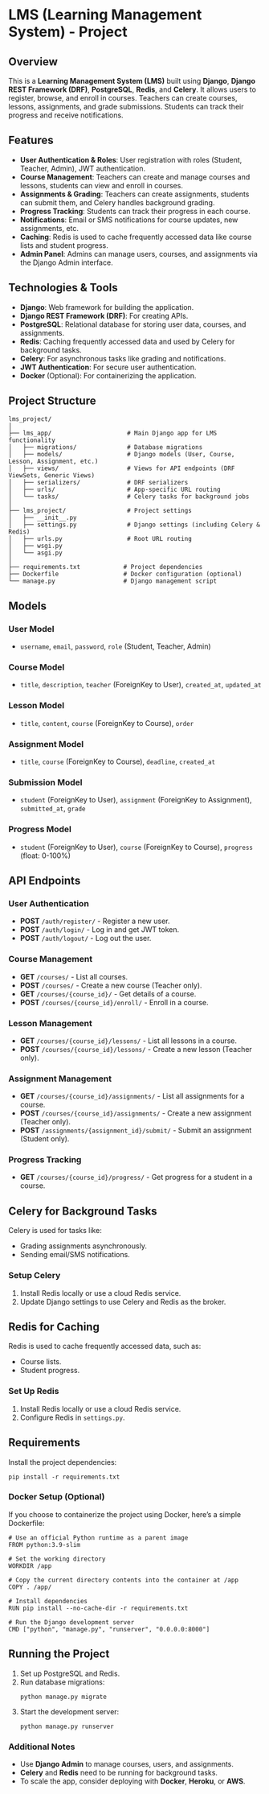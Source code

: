 
# LMS (Learning Management System) - Project

## Overview

This is a **Learning Management System (LMS)** built using **Django**, **Django REST Framework (DRF)**, **PostgreSQL**, **Redis**, and **Celery**. It allows users to register, browse, and enroll in courses. Teachers can create courses, lessons, assignments, and grade submissions. Students can track their progress and receive notifications.

## Features

- **User Authentication & Roles**: User registration with roles (Student, Teacher, Admin), JWT authentication.
- **Course Management**: Teachers can create and manage courses and lessons, students can view and enroll in courses.
- **Assignments & Grading**: Teachers can create assignments, students can submit them, and Celery handles background grading.
- **Progress Tracking**: Students can track their progress in each course.
- **Notifications**: Email or SMS notifications for course updates, new assignments, etc.
- **Caching**: Redis is used to cache frequently accessed data like course lists and student progress.
- **Admin Panel**: Admins can manage users, courses, and assignments via the Django Admin interface.

## Technologies & Tools

- **Django**: Web framework for building the application.
- **Django REST Framework (DRF)**: For creating APIs.
- **PostgreSQL**: Relational database for storing user data, courses, and assignments.
- **Redis**: Caching frequently accessed data and used by Celery for background tasks.
- **Celery**: For asynchronous tasks like grading and notifications.
- **JWT Authentication**: For secure user authentication.
- **Docker** (Optional): For containerizing the application.

## Project Structure

```
lms_project/
│
├── lms_app/                     # Main Django app for LMS functionality
│   ├── migrations/              # Database migrations
│   ├── models/                  # Django models (User, Course, Lesson, Assignment, etc.)
│   ├── views/                   # Views for API endpoints (DRF ViewSets, Generic Views)
│   ├── serializers/             # DRF serializers
│   ├── urls/                    # App-specific URL routing
│   └── tasks/                   # Celery tasks for background jobs
│
├── lms_project/                 # Project settings
│   ├── __init__.py
│   ├── settings.py              # Django settings (including Celery & Redis)
│   ├── urls.py                  # Root URL routing
│   ├── wsgi.py
│   └── asgi.py
│
├── requirements.txt            # Project dependencies
├── Dockerfile                  # Docker configuration (optional)
└── manage.py                   # Django management script
```

## Models

### User Model
- `username`, `email`, `password`, `role` (Student, Teacher, Admin)

### Course Model
- `title`, `description`, `teacher` (ForeignKey to User), `created_at`, `updated_at`

### Lesson Model
- `title`, `content`, `course` (ForeignKey to Course), `order`

### Assignment Model
- `title`, `course` (ForeignKey to Course), `deadline`, `created_at`

### Submission Model
- `student` (ForeignKey to User), `assignment` (ForeignKey to Assignment), `submitted_at`, `grade`

### Progress Model
- `student` (ForeignKey to User), `course` (ForeignKey to Course), `progress` (float: 0-100%)

## API Endpoints

### User Authentication
- **POST** `/auth/register/` - Register a new user.
- **POST** `/auth/login/` - Log in and get JWT token.
- **POST** `/auth/logout/` - Log out the user.

### Course Management
- **GET** `/courses/` - List all courses.
- **POST** `/courses/` - Create a new course (Teacher only).
- **GET** `/courses/{course_id}/` - Get details of a course.
- **POST** `/courses/{course_id}/enroll/` - Enroll in a course.

### Lesson Management
- **GET** `/courses/{course_id}/lessons/` - List all lessons in a course.
- **POST** `/courses/{course_id}/lessons/` - Create a new lesson (Teacher only).

### Assignment Management
- **GET** `/courses/{course_id}/assignments/` - List all assignments for a course.
- **POST** `/courses/{course_id}/assignments/` - Create a new assignment (Teacher only).
- **POST** `/assignments/{assignment_id}/submit/` - Submit an assignment (Student only).

### Progress Tracking
- **GET** `/courses/{course_id}/progress/` - Get progress for a student in a course.

## Celery for Background Tasks

Celery is used for tasks like:
- Grading assignments asynchronously.
- Sending email/SMS notifications.

### Setup Celery
1. Install Redis locally or use a cloud Redis service.
2. Update Django settings to use Celery and Redis as the broker.

## Redis for Caching

Redis is used to cache frequently accessed data, such as:
- Course lists.
- Student progress.

### Set Up Redis
1. Install Redis locally or use a cloud Redis service.
2. Configure Redis in `settings.py`.

## Requirements

Install the project dependencies:
```
pip install -r requirements.txt
```

### Docker Setup (Optional)

If you choose to containerize the project using Docker, here’s a simple Dockerfile:

```
# Use an official Python runtime as a parent image
FROM python:3.9-slim

# Set the working directory
WORKDIR /app

# Copy the current directory contents into the container at /app
COPY . /app/

# Install dependencies
RUN pip install --no-cache-dir -r requirements.txt

# Run the Django development server
CMD ["python", "manage.py", "runserver", "0.0.0.0:8000"]
```

## Running the Project

1. Set up PostgreSQL and Redis.
2. Run database migrations:
   ```
   python manage.py migrate
   ```
3. Start the development server:
   ```
   python manage.py runserver
   ```

### Additional Notes

- Use **Django Admin** to manage courses, users, and assignments.
- **Celery** and **Redis** need to be running for background tasks.
- To scale the app, consider deploying with **Docker**, **Heroku**, or **AWS**.

